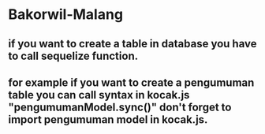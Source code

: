 # Bakorwil-Malang

## if you want to create a table in database you have to call sequelize function.
## for example if you want to create a pengumuman table you can call syntax in kocak.js "pengumumanModel.sync()" don't forget to import pengumuman model in kocak.js.
